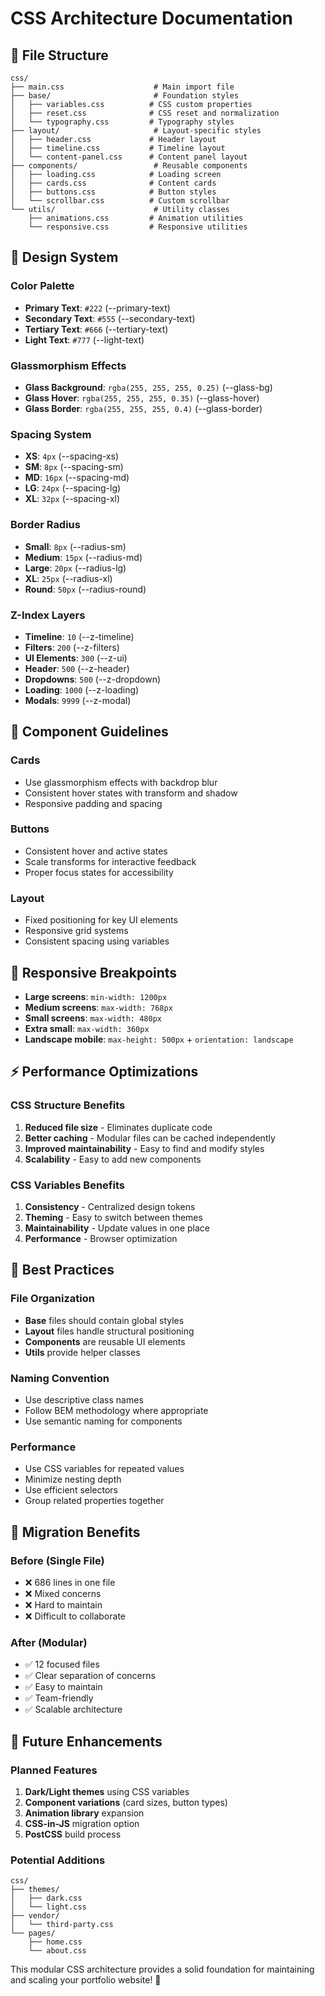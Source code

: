 # CSS Architecture Documentation

## 📁 File Structure

```
css/
├── main.css                    # Main import file
├── base/                       # Foundation styles
│   ├── variables.css          # CSS custom properties
│   ├── reset.css              # CSS reset and normalization
│   └── typography.css         # Typography styles
├── layout/                     # Layout-specific styles
│   ├── header.css             # Header layout
│   ├── timeline.css           # Timeline layout
│   └── content-panel.css      # Content panel layout
├── components/                 # Reusable components
│   ├── loading.css            # Loading screen
│   ├── cards.css              # Content cards
│   ├── buttons.css            # Button styles
│   └── scrollbar.css          # Custom scrollbar
└── utils/                      # Utility classes
    ├── animations.css         # Animation utilities
    └── responsive.css         # Responsive utilities
```

## 🎨 Design System

### Color Palette
- **Primary Text**: `#222` (--primary-text)
- **Secondary Text**: `#555` (--secondary-text)
- **Tertiary Text**: `#666` (--tertiary-text)
- **Light Text**: `#777` (--light-text)

### Glassmorphism Effects
- **Glass Background**: `rgba(255, 255, 255, 0.25)` (--glass-bg)
- **Glass Hover**: `rgba(255, 255, 255, 0.35)` (--glass-hover)
- **Glass Border**: `rgba(255, 255, 255, 0.4)` (--glass-border)

### Spacing System
- **XS**: `4px` (--spacing-xs)
- **SM**: `8px` (--spacing-sm)
- **MD**: `16px` (--spacing-md)
- **LG**: `24px` (--spacing-lg)
- **XL**: `32px` (--spacing-xl)

### Border Radius
- **Small**: `8px` (--radius-sm)
- **Medium**: `15px` (--radius-md)
- **Large**: `20px` (--radius-lg)
- **XL**: `25px` (--radius-xl)
- **Round**: `50px` (--radius-round)

### Z-Index Layers
- **Timeline**: `10` (--z-timeline)
- **Filters**: `200` (--z-filters)
- **UI Elements**: `300` (--z-ui)
- **Header**: `500` (--z-header)
- **Dropdowns**: `500` (--z-dropdown)
- **Loading**: `1000` (--z-loading)
- **Modals**: `9999` (--z-modal)

## 🔧 Component Guidelines

### Cards
- Use glassmorphism effects with backdrop blur
- Consistent hover states with transform and shadow
- Responsive padding and spacing

### Buttons
- Consistent hover and active states
- Scale transforms for interactive feedback
- Proper focus states for accessibility

### Layout
- Fixed positioning for key UI elements
- Responsive grid systems
- Consistent spacing using variables

## 📱 Responsive Breakpoints

- **Large screens**: `min-width: 1200px`
- **Medium screens**: `max-width: 768px`
- **Small screens**: `max-width: 480px`
- **Extra small**: `max-width: 360px`
- **Landscape mobile**: `max-height: 500px` + `orientation: landscape`

## ⚡ Performance Optimizations

### CSS Structure Benefits
1. **Reduced file size** - Eliminates duplicate code
2. **Better caching** - Modular files can be cached independently
3. **Improved maintainability** - Easy to find and modify styles
4. **Scalability** - Easy to add new components

### CSS Variables Benefits
1. **Consistency** - Centralized design tokens
2. **Theming** - Easy to switch between themes
3. **Maintainability** - Update values in one place
4. **Performance** - Browser optimization

## 🎯 Best Practices

### File Organization
- **Base** files should contain global styles
- **Layout** files handle structural positioning
- **Components** are reusable UI elements
- **Utils** provide helper classes

### Naming Convention
- Use descriptive class names
- Follow BEM methodology where appropriate
- Use semantic naming for components

### Performance
- Use CSS variables for repeated values
- Minimize nesting depth
- Use efficient selectors
- Group related properties together

## 🔄 Migration Benefits

### Before (Single File)
- ❌ 686 lines in one file
- ❌ Mixed concerns
- ❌ Hard to maintain
- ❌ Difficult to collaborate

### After (Modular)
- ✅ 12 focused files
- ✅ Clear separation of concerns
- ✅ Easy to maintain
- ✅ Team-friendly
- ✅ Scalable architecture

## 📝 Future Enhancements

### Planned Features
1. **Dark/Light themes** using CSS variables
2. **Component variations** (card sizes, button types)
3. **Animation library** expansion
4. **CSS-in-JS** migration option
5. **PostCSS** build process

### Potential Additions
```
css/
├── themes/
│   ├── dark.css
│   └── light.css
├── vendor/
│   └── third-party.css
└── pages/
    ├── home.css
    └── about.css
```

This modular CSS architecture provides a solid foundation for maintaining and scaling your portfolio website! 🚀
